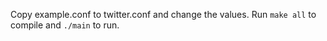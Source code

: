 Copy example.conf to twitter.conf and change the values.
Run `make all` to compile and `./main` to run.
